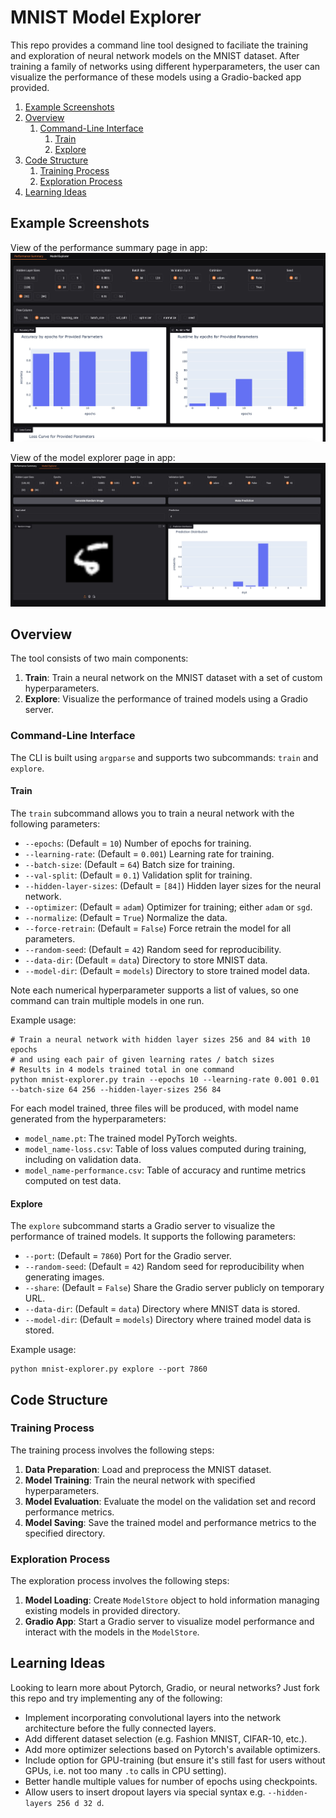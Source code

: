 # MNIST Model Explorer

This repo provides a command line tool designed to faciliate the training and exploration of neural network models on the MNIST dataset. After training a family of networks using different hyperparameters, the user can visualize the performance of these models using a Gradio-backed app provided.

1. [Example Screenshots](#example-screenshots)
2. [Overview](#overview)
    1. [Command-Line Interface](#command-line-interface)
        1. [Train](#train)
        2. [Explore](#explore)
3. [Code Structure](#code-structure)
    1. [Training Process](#training-process)
    2. [Exploration Process](#exploration-process)
3. [Learning Ideas](#learning-ideas)

## Example Screenshots

View of the performance summary page in app:
![Performance Summary Screenshot](./example_screenshots/performance_summary_screen.jpeg)

View of the model explorer page in app:
![Model Performance Screenshot](./example_screenshots/model_explorer_screen.jpeg)

## Overview

The tool consists of two main components:

1. **Train**: Train a neural network on the MNIST dataset with a set of custom hyperparameters.
2. **Explore**: Visualize the performance of trained models using a Gradio server.

### Command-Line Interface

The CLI is built using `argparse` and supports two subcommands: `train` and `explore`.

#### Train

The `train` subcommand allows you to train a neural network with the following parameters:

- `--epochs`: (Default = `10`) Number of epochs for training.
- `--learning-rate`: (Default = `0.001`) Learning rate for training.
- `--batch-size`: (Default = `64`) Batch size for training.
- `--val-split`: (Default = `0.1`) Validation split for training.
- `--hidden-layer-sizes`: (Default = `[84]`) Hidden layer sizes for the neural network.
- `--optimizer`: (Default = `adam`) Optimizer for training; either `adam` or `sgd`.
- `--normalize`: (Default = `True`) Normalize the data.
- `--force-retrain`: (Default = `False`) Force retrain the model for all parameters.
- `--random-seed`: (Default = `42`) Random seed for reproducibility.
- `--data-dir`: (Default = `data`) Directory to store MNIST data.
- `--model-dir`: (Default = `models`) Directory to store trained model data.

Note each numerical hyperparameter supports a list of values, so one command can train multiple models in one run.

Example usage:
```
# Train a neural network with hidden layer sizes 256 and 84 with 10 epochs 
# and using each pair of given learning rates / batch sizes
# Results in 4 models trained total in one command
python mnist-explorer.py train --epochs 10 --learning-rate 0.001 0.01 --batch-size 64 256 --hidden-layer-sizes 256 84
```

For each model trained, three files will be produced, with model name generated from the hyperparameters:
- `model_name.pt`: The trained model PyTorch weights.
- `model_name-loss.csv`: Table of loss values computed during training, including on validation data.
- `model_name-performance.csv`: Table of accuracy and runtime metrics computed on test data.

#### Explore

The `explore` subcommand starts a Gradio server to visualize the performance of trained models. It supports the following parameters:

- `--port`: (Default = `7860`) Port for the Gradio server.
- `--random-seed`: (Default = `42`) Random seed for reproducibility when generating images.
- `--share`: (Default = `False`) Share the Gradio server publicly on temporary URL.
- `--data-dir`: (Default = `data`) Directory where MNIST data is stored.
- `--model-dir`: (Default = `models`) Directory where trained model data is stored.

Example usage:
```
python mnist-explorer.py explore --port 7860
```

## Code Structure

### Training Process

The training process involves the following steps:

1. **Data Preparation**: Load and preprocess the MNIST dataset.
2. **Model Training**: Train the neural network with specified hyperparameters.
3. **Model Evaluation**: Evaluate the model on the validation set and record performance metrics.
4. **Model Saving**: Save the trained model and performance metrics to the specified directory.

### Exploration Process

The exploration process involves the following steps:

1. **Model Loading**: Create `ModelStore` object to hold information managing existing models in provided directory.
2. **Gradio App**: Start a Gradio server to visualize model performance and interact with the models in the `ModelStore`.

## Learning Ideas

Looking to learn more about Pytorch, Gradio, or neural networks? Just fork this repo and try implementing any of the following:
- Implement incorporating convolutional layers into the network architecture before the fully connected layers.
- Add different dataset selection (e.g. Fashion MNIST, CIFAR-10, etc.).
- Add more optimizer selections based on Pytorch's available optimizers.
- Include option for GPU-training (but ensure it's still fast for users without GPUs, i.e. not too many `.to` calls in CPU setting).
- Better handle multiple values for number of epochs using checkpoints.
- Allow users to insert dropout layers via special syntax e.g. `--hidden-layers 256 d 32 d`. 